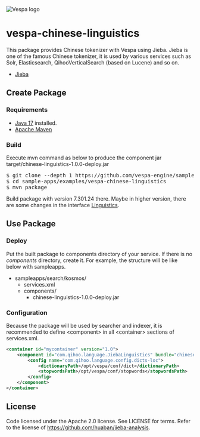 <!-- Copyright Yahoo. Licensed under the terms of the Apache 2.0 license. See LICENSE in the project root. -->

![Vespa logo](https://vespa.ai/assets/vespa-logo-color.png)

# vespa-chinese-linguistics
This package provides Chinese tokenizer with Vespa using Jieba.
Jieba is one of the famous Chinese tokenizer,
it is used by various services such as
Solr, Elasticsearch, QihooVerticalSearch (based on Lucene) and so on.

* [Jieba](https://github.com/huaban/jieba-analysis)


## Create Package


### Requirements
* [Java 17](https://openjdk.java.net/projects/jdk/17/) installed. 
* [Apache Maven](https://maven.apache.org/install.html) 


### Build
Execute mvn command as below to produce the component jar target/chinese-linguistics-1.0.0-deploy.jar

<pre data-test="exec">
$ git clone --depth 1 https://github.com/vespa-engine/sample-apps.git
$ cd sample-apps/examples/vespa-chinese-linguistics
$ mvn package
</pre>

Build package with version 7.301.24 there.
Maybe in higher version, there are some changes in the interface [Linguistics](https://github.com/vespa-engine/vespa/blob/master/linguistics/src/main/java/com/yahoo/language/Linguistics.java).


## Use Package


### Deploy
Put the built package to components directory of your service.
If there is no _components_ directory, create it.
For example, the structure will be like below with sampleapps.

* sampleapps/search/kosmos/
    * services.xml
    * components/
        * chinese-linguistics-1.0.0-deploy.jar


### Configuration

Because the package will be used by searcher and indexer,
it is recommended to define &lt;component&gt; in all &lt;container&gt; sections of services.xml.

```xml
<container id="mycontainer" version="1.0">
    <component id="com.qihoo.language.JiebaLinguistics" bundle="chinese-linguistics" >
        <config name="com.qihoo.language.config.dicts-loc">
            <dictionaryPath>/opt/vespa/conf/dict</dictionaryPath>
            <stopwordsPath>/opt/vespa/conf/stopwords</stopwordsPath>
        </config>
    </component>
</container>
```


## License
Code licensed under the Apache 2.0 license. See LICENSE for terms.
Refer to the license of https://github.com/huaban/jieba-analysis.
